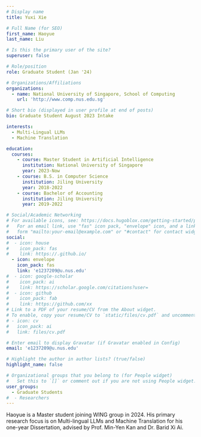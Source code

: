 ```yaml
---
# Display name
title: Yuxi Xie

# Full Name (for SEO)
first_name: Haoyue
last_name: Liu

# Is this the primary user of the site?
superuser: false

# Role/position
role: Graduate Student (Jan '24)

# Organizations/Affiliations
organizations:
  - name: National University of Singapore, School of Computing
    url: 'http://www.comp.nus.edu.sg'

# Short bio (displayed in user profile at end of posts)
bio: Graduate Student August 2023 Intake

interests:
  - Multi-Lingual LLMs
  - Machine Translation

education:
  courses:
    - course: Master Student in Artificial Intelligence
      institution: National University of Singapore
      year: 2023-Now
    - course: B.S. in Computer Science
      institution: Jiling University
      year: 2018-2022
    - course: Bachelor of Accounting
      institution: Jiling University
      year: 2019-2022

# Social/Academic Networking
# For available icons, see: https://docs.hugoblox.com/getting-started/page-builder/#icons
#   For an email link, use "fas" icon pack, "envelope" icon, and a link in the
#   form "mailto:your-email@example.com" or "#contact" for contact widget.
social:
#  - icon: house
#    icon_pack: fas
#    link: https://.github.io/
  - icon: envelope
    icon_pack: fas
    link: 'e1237209@u.nus.edu'
#  - icon: google-scholar
#    icon_pack: ai
#    link: https://scholar.google.com/citations?user=
#  - icon: github
#    icon_pack: fab
#    link: https://github.com/xx
# Link to a PDF of your resume/CV from the About widget.
# To enable, copy your resume/CV to `static/files/cv.pdf` and uncomment the lines below.
# - icon: cv
#   icon_pack: ai
#   link: files/cv.pdf

# Enter email to display Gravatar (if Gravatar enabled in Config)
email: 'e1237209@u.nus.edu'

# Highlight the author in author lists? (true/false)
highlight_name: false

# Organizational groups that you belong to (for People widget)
#   Set this to `[]` or comment out if you are not using People widget.
user_groups:
  - Graduate Students
#  - Researchers
---
```

Haoyue is a Master student joining WING group in 2024. His primary research focus is on Multi-lingual LLMs and Machine Translation for his one-year Dissertation, advised by Prof. Min-Yen Kan and Dr. Barid Xi Ai.
